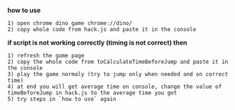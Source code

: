 **how to use**
```
1) open chrome dino game chrome://dino/ 
2) copy whole code from hack.js and paste it in the console
```
**if script is not working correctly (timing is not correct) then**

```
1) refresh the game page  
2) copy the whole code from toCalculateTimeBeforeJump and paste it in the console
3) play the game normaly (try to jump only when needed and on correct time)
4) at end you will get average time on console, change the value of timeBeforeJump in hack.js to the average time you get
5) try steps in `how to use` again
```